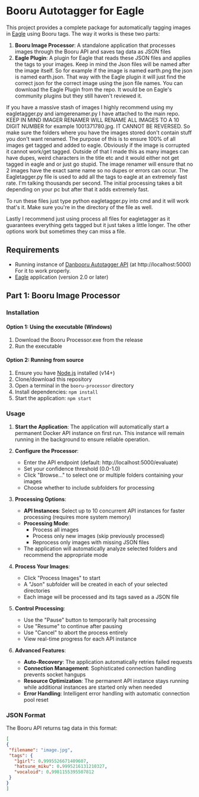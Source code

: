 # Booru Autotagger for Eagle

This project provides a complete package for automatically tagging images in [Eagle](https://eagle.cool/) using Booru tags. The way it works is these two parts:

1. **Booru Image Processor**: A standalone application that processes images through the Booru API and saves tag data as JSON files
2. **Eagle Plugin**: A plugin for Eagle that reads these JSON files and applies the tags to your images. Keep in mind the Json files will be named after the image itself. So for example
if the image is named earth.png the json is named earth.json. That way with the Eagle plugin it will just find the correct json for the correct image using the json file names. You can download the
Eagle Plugin from the repo. It would be on Eagle's community plugins but they still haven't reviewed it.

If you have a massive stash of images I highly recommend using my eagletagger.py and iamgerenamer.py I have attached to the main repo. KEEP IN MIND IMAGER RENAMER WILL RENAME ALL IMAGES TO A 10 DIGIT NUMBER for example 1001371780.jpg. IT CANNOT BE REVERSED. So make sure the folders where you have the images stored don't contain stuff you don't want renamed. The purpose of this is to ensure 100% of all images get tagged and added to eagle. Obviously if the image is corrupted it cannot work/get tagged. Outside of that I made this as many images can have dupes, weird characters in the title etc and it would either not get tagged in eagle and or just go stupid. The image renamer will ensure that no 2 images have the exact same name so no dupes or errors can occur. The Eagletagger.py file is used to add all the tags to eagle at an extremely fast rate. I'm talking thousands per second. The initial processing takes a bit depending on your pc but after that it adds extremely fast. 

To run these files just type python eagletagger.py into cmd and it will work that's it. Make sure you're in the directory of the file as well.

Lastly I recommend just using process all files for eagletagger as it guarantees everything gets tagged but it just takes a little longer. The other options work but sometimes they can miss a file.

## Requirements

- Running instance of [Danbooru Autotagger API](https://github.com/danbooru/autotagger) (at http://localhost:5000) For it to work properly.
- [Eagle](https://eagle.cool/) application (version 2.0 or later)

## Part 1: Booru Image Processor

### Installation

#### Option 1: Using the executable (Windows)
1. Download the Booru Processor.exe from the release
2. Run the executable

#### Option 2: Running from source
1. Ensure you have [Node.js](https://nodejs.org/) installed (v14+)
2. Clone/download this repository
3. Open a terminal in the `booru-processor` directory
4. Install dependencies: `npm install`
5. Start the application: `npm start`

### Usage

1. **Start the Application**: The application will automatically start a permanent Docker API instance on first run. This instance will remain running in the background to ensure reliable operation.

2. **Configure the Processor**:
   - Enter the API endpoint (default: http://localhost:5000/evaluate)
   - Set your confidence threshold (0.0-1.0)
   - Click "Browse…" to select one or multiple folders containing your images
   - Choose whether to include subfolders for processing

3. **Processing Options**:
   - **API Instances**: Select up to 10 concurrent API instances for faster processing (requires more system memory)
   - **Processing Mode**:
     - Process all images
     - Process only new images (skip previously processed)
     - Reprocess only images with missing JSON files
   - The application will automatically analyze selected folders and recommend the appropriate mode

4. **Process Your Images**:
   - Click "Process Images" to start
   - A "Json" subfolder will be created in each of your selected directories
   - Each image will be processed and its tags saved as a JSON file

5. **Control Processing**:
   - Use the "Pause" button to temporarily halt processing
   - Use "Resume" to continue after pausing
   - Use "Cancel" to abort the process entirely
   - View real-time progress for each API instance

6. **Advanced Features**:
   - **Auto-Recovery**: The application automatically retries failed requests
   - **Connection Management**: Sophisticated connection handling prevents socket hangups
   - **Resource Optimization**: The permanent API instance stays running while additional instances are started only when needed
   - **Error Handling**: Intelligent error handling with automatic connection pool reset

### JSON Format

The Booru API returns tag data in this format:

```json
[
{
 "filename": "image.jpg",
 "tags": {
   "1girl": 0.9995526671409607,
   "hatsune_miku": 0.9995216131210327,
   "vocaloid": 0.9981155395507812
 }
}
]
